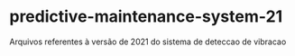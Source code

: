 # predictive-maintenance-system-21
Arquivos referentes à versão de 2021 do sistema de deteccao de vibracao

